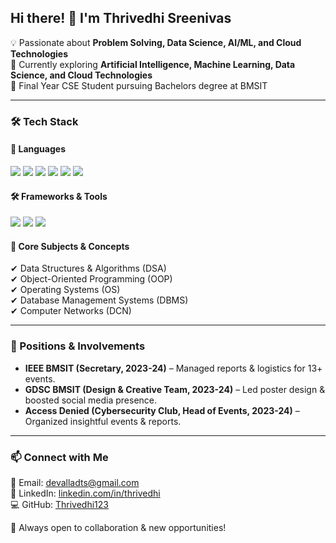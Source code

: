 ## Hi there! 👋 I'm Thrivedhi Sreenivas  

💡 Passionate about **Problem Solving, Data Science, AI/ML, and Cloud Technologies**  
🔭 Currently exploring **Artificial Intelligence, Machine Learning, Data Science, and Cloud Technologies**  
📌   Final Year CSE Student pursuing Bachelors degree at BMSIT

---

### 🛠 Tech Stack  

#### 🚀 Languages  
<p align="left">
  <img src="https://img.shields.io/badge/C++-00599C?style=for-the-badge&logo=c%2B%2B&logoColor=white" />
  <img src="https://img.shields.io/badge/Python-3776AB?style=for-the-badge&logo=python&logoColor=white" />
  <img src="https://img.shields.io/badge/SQL-CC2927?style=for-the-badge&logo=microsoft-sql-server&logoColor=white" />
  <img src="https://img.shields.io/badge/C-00599C?style=for-the-badge&logo=c&logoColor=white" />
  <img src="https://img.shields.io/badge/Java-ED8B00?style=for-the-badge&logo=java&logoColor=white" />
  <img src="https://img.shields.io/badge/R-276DC3?style=for-the-badge&logo=r&logoColor=white" />
</p>

#### 🛠 Frameworks & Tools  
<p align="left">
  <img src="https://img.shields.io/badge/Django-092E20?style=for-the-badge&logo=django&logoColor=white" />
  <img src="https://img.shields.io/badge/Streamlit-FF4B4B?style=for-the-badge&logo=streamlit&logoColor=white" />
  <img src="https://img.shields.io/badge/TensorFlow-FF6F00?style=for-the-badge&logo=tensorflow&logoColor=white" />
</p>  

#### 🔧 Core Subjects & Concepts  
✔ Data Structures & Algorithms (DSA)  
✔ Object-Oriented Programming (OOP)  
✔ Operating Systems (OS)  
✔ Database Management Systems (DBMS)  
✔ Computer Networks (DCN)

---

### 🎯 Positions & Involvements  
- **IEEE BMSIT (Secretary, 2023-24)** – Managed reports & logistics for 13+ events.  
- **GDSC BMSIT (Design & Creative Team, 2023-24)** – Led poster design & boosted social media presence.  
- **Access Denied (Cybersecurity Club, Head of Events, 2023-24)** – Organized insightful events & reports.  

---

### 📫 Connect with Me  
📧 Email: [devalladts@gmail.com](mailto:devalladts@gmail.com)  
🔗 LinkedIn: [linkedin.com/in/thrivedhi](https://www.linkedin.com/in/thrivedhi)  
💻 GitHub: [Thrivedhi123](https://github.com/Thrivedhi123)  

🚀 Always open to collaboration & new opportunities!

